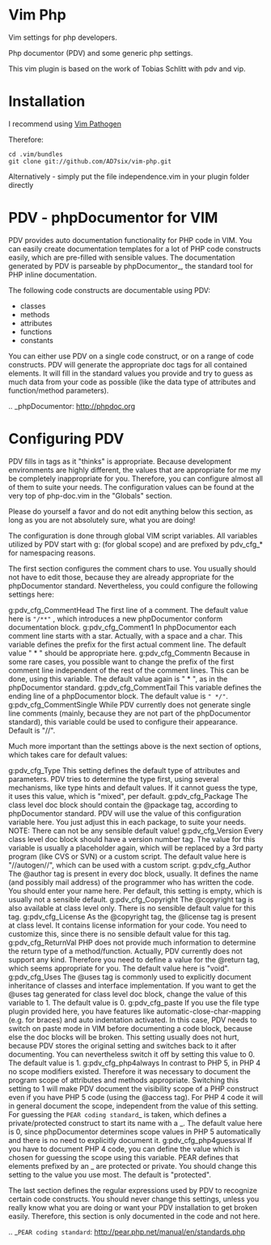 Vim Php
=======

Vim settings for php developers.

Php documentor (PDV) and some generic php settings.

This vim plugin is based on the work of Tobias Schlitt with pdv and vip.

# Installation

I recommend using [Vim Pathogen](https://github.com/tpope/vim-pathogen)

Therefore:

    cd .vim/bundles
    git clone git://github.com/AD7six/vim-php.git

Alternatively - simply put the file independence.vim in your plugin folder directly

# PDV - phpDocumentor for VIM

PDV provides auto documentation functionality for PHP code in VIM. You can
easily create documentation templates for a lot of PHP code constructs easily,
which are pre-filled with sensible values. The documentation generated by PDV is
parseable by phpDocumentor_, the standard tool for PHP inline documentation.

The following code constructs are documentable using PDV:

- classes
- methods
- attributes
- functions
- constants

You can either use PDV on a single code construct, or on a range of code
constructs. PDV will generate the appropriate doc tags for all contained
elements. It will fill in the standard values you provide and try to guess as
much data from your code as possible (like the data type of attributes and
function/method parameters).

.. _phpDocumentor: http://phpdoc.org

# Configuring PDV

PDV fills in tags as it "thinks" is appropriate. Because development
environments are highly different, the values that are appropriate for me my be
completely inappropriate for you. Therefore, you can configure almost all of
them to suite your needs. The configuration values can be found at the very top
of php-doc.vim in the "Globals" section.

Please do yourself a favor and do not edit anything below this section, as long
as you are not absolutely sure, what you are doing!

The configuration is done through global VIM script variables. All variables
utilized by PDV start with g: (for global scope) and are prefixed by pdv_cfg_*
for namespacing reasons.

The first section configures the comment chars to use. You usually should not
have to edit those, because they are already appropriate for the phpDocumentor
standard. Nevertheless, you could configure the following settings here:


g:pdv_cfg_CommentHead
    The first line of a comment. The default value here is ``"/**"`` , which
    introduces a new phpDocumentor conform documentation block.
g:pdv_cfg_Comment1
    In phpDocumentor each comment line starts with a star. Actually, with a
    space and a char. This variable defines the prefix for the first actual
    comment line. The default value " * " should be appropriate here.
g:pdv_cfg_Commentn
    Because in some rare cases, you possible want to change the prefix of the
    first comment line independent of the rest of the comment lines. This can be
    done, using this variable. The default value again is " * ", as in the
    phpDocumentor standard.
g:pdv_cfg_CommentTail
    This variable defines the ending line of a phpDocumentor block. The default value
    is ``" */"``.
g:pdv_cfg_CommentSingle
    While PDV currently does not generate single line comments (mainly, because
    they are not part of the phpDocumentor standard), this variable could be
    used to configure their appearance. Default is "//".

Much more important than the settings above is the next section of options,
which takes care for default values:

g:pdv_cfg_Type
    This setting defines the default type of attributes and parameters. PDV
    tries to determine the type first, using several mechanisms, like type
    hints and default values. If it cannot guess the type, it uses this value,
    which is "mixed", per default.
g:pdv_cfg_Package
    The class level doc block should contain the @package tag, according to
    phpDocumentor standard. PDV will use the value of this configuration variable
    here. You just adjust this in each package, to suite your needs. NOTE:
    There can not be any sensible default value!
g:pdv_cfg_Version
    Every class level doc block should have a version number tag. The value for
    this variable is usually a placeholder again, which will be replaced by a
    3rd party program (like CVS or SVN) or a custom script. The default value
    here is "//autogen//", which can be used with a custom script.
g:pdv_cfg_Author
    The @author tag is present in every doc block, usually. It defines the name
    (and possibly mail address) of the programmer who has written the code. You
    should enter your name here. Per default, this setting is empty, which is
    usually not a sensible default.
g:pdv_cfg_Copyright
    The @copyright tag is also available at class level only. There is no
    sensible default value for this tag.
g:pdv_cfg_License
    As the @copyright tag, the @license tag is present at class level. It
    contains license information for your code. You need to customize this,
    since there is no sensible default value for this tag.
g:pdv_cfg_ReturnVal
    PHP does not provide much information to determine the return type of a
    method/function. Actually, PDV currently does not support any kind.
    Therefore you need to define a value for the @return tag, which seems
    appropriate for you. The default value here is "void".
g:pdv_cfg_Uses
    The @uses tag is commonly used to explicitly document inheritance of
    classes and interface implementation. If you want to get the @uses tag
    generated for class level doc block, change the value of this variable to
    1. The default value is 0.
g:pdv_cfg_paste
    If you use the file type plugin provided here, you have features like
    automatic-close-char-mapping (e.g. for braces) and auto indentation
    activated. In this case, PDV needs to switch on paste mode in VIM before
    documenting a code block, because else the doc blocks will be broken. This
    setting usually does not hurt, because PDV stores the original setting and
    switches back to it after documenting. You can nevertheless switch it off
    by setting this value to 0.  The default value is 1.
g:pdv_cfg_php4always
    In contrast to PHP 5, in PHP 4 no scope modifiers existed. Therefore it was
    necessary to document the program scope of attributes and methods
    appropriate. Switching this setting to 1 will make PDV document the
    visibility scope of a PHP construct even if you have PHP 5 code (using the
    @access tag). For PHP 4 code it will in general document the scope,
    independent from the value of this setting. For guessing the `PEAR coding
    standard`_ is taken, which defines a private/protected construct to start
    its name with a _. The default value here is 0, since phpDocumentor
    determines scope values in PHP 5 automatically and there is no need to
    explicitly document it.
g:pdv_cfg_php4guessval
    If you have to document PHP 4 code, you can define the value which is
    chosen for guessing the scope using this variable. PEAR defines that
    elements prefixed by an _ are protected or private. You should change this
    setting to the value you use most. The default is "protected".

The last section defines the regular expressions used by PDV to recognize
certain code constructs. You should never change this settings, unless you
really know what you are doing or want your PDV installation to get broken
easily. Therefore, this section is only documented in the code and not here.

.. _`PEAR coding standard`: http://pear.php.net/manual/en/standards.php
